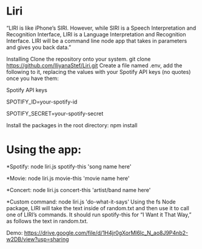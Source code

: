# Liri

“LIRI is like iPhone’s SIRI. However, while SIRI is a Speech Interpretation and Recognition Interface, LIRI is a Language Interpretation and Recognition Interface. LIRI will be a command line node app that takes in parameters and gives you back data.”

Installing
Clone the repository onto your system.
git clone https://github.com/IliyanaStef/Liri.git
Create a file named .env, add the following to it, replacing the values with your Spotify API keys (no quotes) once you have them:

Spotify API keys

SPOTIFY_ID=your-spotify-id

SPOTIFY_SECRET=your-spotify-secret

Install the packages in the root directory:
npm install

# Using the app:

*Spotify:
node liri.js spotify-this 'song name here'

*Movie:
node liri.js movie-this 'movie name here'

*Concert:
node liri.js concert-this 'artist/band name here'

*Custom command:
node liri.js 'do-what-it-says'
Using the fs Node package, LIRI will take the text inside of random.txt and then use it to call one of LIRI’s commands. It should run spotify-this for “I Want it That Way,” as follows the text in random.txt.

Demo:
https://drive.google.com/file/d/1H4jr0gXorMl6lc_N_ao8J9P4nb2-w2DB/view?usp=sharing

